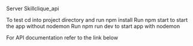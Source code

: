 Server
Skillclique_api

To test cd into project directory and run npm install
Run npm start to start the app without nodemon
Run npm run dev to start app with nodemon

For API documentation refer to the link below

